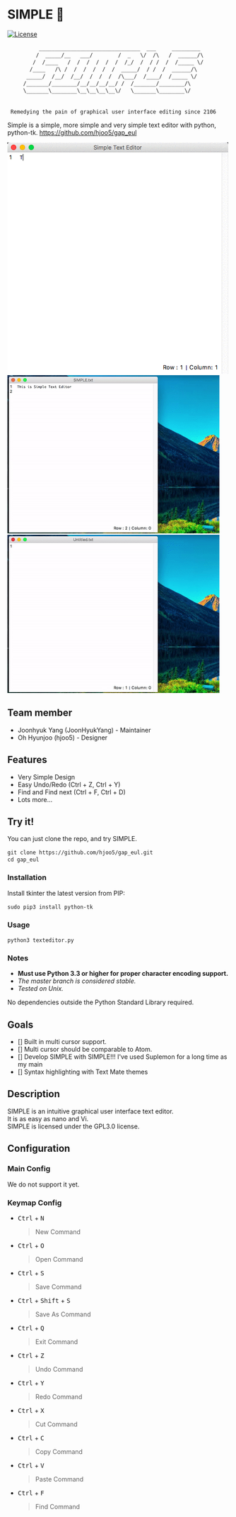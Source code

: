 SIMPLE :memo:
=============

[![License](https://img.shields.io/badge/license-GPL3.0-green.svg)](https://opensource.org/licenses/GPL3.0)

              ________________________________  ___     _________
             /  _____/__   ___/        /  _   \/  /\   /  ______/\
            /  /____   /  /  /  /  /  /  /_/  /  / /  /  /_____ \/
           /____   /\ /  /  /  /  /  /  _____/  / /  /  ______/\
          _____/  /__/  /__/  /  /  /  /\___/  /____/  /_____ \/
         /_______/________/__/__/__/__/ /  /_______/________/\
         \_______\________\__\__\__\__\/   \_______\________\/


     Remedying the pain of graphical user interface editing since 2106


Simple is a simple, more simple and very simple text editor with python, python-tk. https://github.com/hjoo5/gap_eul  


![SIMPLE in action](https://github.com/hjoo5/gap_eul/blob/master/image/01.gif?raw=true)  
![Save in action](https://github.com/hjoo5/gap_eul/blob/master/image/02.gif?raw=true)
![Open in action](https://github.com/hjoo5/gap_eul/blob/master/image/03.gif?raw=true)  

## Team member
 * Joonhyuk Yang (JoonHyukYang) - Maintainer
 * Oh Hyunjoo (hjoo5) - Designer


## Features
 * Very Simple Design
 * Easy Undo/Redo (Ctrl + Z, Ctrl + Y)
 * Find and Find next (Ctrl + F, Ctrl + D)
 * Lots more...


## Try it!

You can just clone the repo, and try SIMPLE.

    git clone https://github.com/hjoo5/gap_eul.git
    cd gap_eul

### Installation

Install tkinter the latest version from PIP:

    sudo pip3 install python-tk

### Usage

    python3 texteditor.py

### Notes
 - **Must use Python 3.3 or higher for proper character encoding support.**
 - *The master branch is considered stable.*
 - *Tested on Unix.*

No dependencies outside the Python Standard Library required.

## Goals
 - [] Built in multi cursor support.
 - [] Multi cursor should be comparable to Atom.
 - [] Develop SIMPLE with SIMPLE!!! I've used Suplemon for a long time as my main
 - [] Syntax highlighting with Text Mate themes

## Description
SIMPLE is an intuitive graphical user interface text editor.  
It is as easy as nano and Vi.  
SIMPLE is licensed under the GPL3.0 license.

## Configuration

### Main Config
We do not support it yet.


### Keymap Config

 * <kbd>Ctrl</kbd> + <kbd>N</kbd>
   > New Command

 * <kbd>Ctrl</kbd> + <kbd>O</kbd>
   > Open Command

 * <kbd>Ctrl</kbd> + <kbd>S</kbd>
   > Save Command

 * <kbd>Ctrl</kbd> + <kbd>Shift</kbd> + <kbd>S</kbd>
   > Save As Command

 * <kbd>Ctrl</kbd> + <kbd>Q</kbd>
   > Exit Command

 * <kbd>Ctrl</kbd> + <kbd>Z</kbd>
   > Undo Command

 * <kbd>Ctrl</kbd> + <kbd>Y</kbd>
   > Redo Command

 * <kbd>Ctrl</kbd> + <kbd>X</kbd>
   > Cut Command

 * <kbd>Ctrl</kbd> + <kbd>C</kbd>
   > Copy Command

 * <kbd>Ctrl</kbd> + <kbd>V</kbd>
   > Paste Command

 * <kbd>Ctrl</kbd> + <kbd>F</kbd>
   > Find Command
